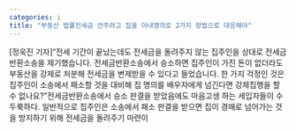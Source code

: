 ```yaml
---
categories: i
title: "부동산 법률전세금 안주려고 집을 아내명의로 2가지 방법으로 대응해야"
---
```

[정욱진 기자]“전세 기간이 끝났는데도 전세금을 돌려주지 않는 집주인을 상대로 전세금반환소송을 제기했습니다. 전세금반환소송에서 승소하면 집주인이 가진 돈이 없더라도 부동산을 강제로 처분해 전세금을 변제받을 수 있다고 들었습니다. 한 가지 걱정인 것은 집주인이 소송에서 패소할 것을 대비해 집 명의를 배우자에게 넘긴다면 강제집행을 할 수 없나요?”전세금반환소송에서 승소 판결을 받았음에도 마음고생 하는 세입자들이 수두룩하다. 일반적으로 집주인은 소송에서 패소 판결을 받으면 집이 경매로 넘어가는 것을 방지하기 위해 전세금을 돌려주기 마련이